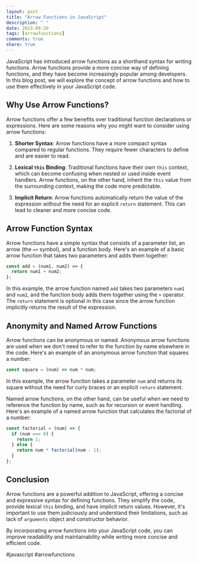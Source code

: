 ```yaml
---
layout: post
title: "Arrow Functions in JavaScript"
description: " "
date: 2023-09-20
tags: [arrowfunctions]
comments: true
share: true
---
```


JavaScript has introduced arrow functions as a shorthand syntax for writing functions. Arrow functions provide a more concise way of defining functions, and they have become increasingly popular among developers. In this blog post, we will explore the concept of arrow functions and how to use them effectively in your JavaScript code.

## Why Use Arrow Functions?

Arrow functions offer a few benefits over traditional function declarations or expressions. Here are some reasons why you might want to consider using arrow functions:

1. **Shorter Syntax**: Arrow functions have a more compact syntax compared to regular functions. They require fewer characters to define and are easier to read.

2. **Lexical `this` Binding**: Traditional functions have their own `this` context, which can become confusing when nested or used inside event handlers. Arrow functions, on the other hand, inherit the `this` value from the surrounding context, making the code more predictable.

3. **Implicit Return**: Arrow functions automatically return the value of the expression without the need for an explicit `return` statement. This can lead to cleaner and more concise code.

## Arrow Function Syntax

Arrow functions have a simple syntax that consists of a parameter list, an arrow (the `=>` symbol), and a function body. Here's an example of a basic arrow function that takes two parameters and adds them together:

```javascript
const add = (num1, num2) => {
  return num1 + num2;
};
```

In this example, the arrow function named `add` takes two parameters `num1` and `num2`, and the function body adds them together using the `+` operator. The `return` statement is optional in this case since the arrow function implicitly returns the result of the expression.

## Anonymity and Named Arrow Functions

Arrow functions can be anonymous or named. Anonymous arrow functions are used when we don't need to refer to the function by name elsewhere in the code. Here's an example of an anonymous arrow function that squares a number:

```javascript
const square = (num) => num * num;
```

In this example, the arrow function takes a parameter `num` and returns its square without the need for curly braces or an explicit `return` statement.

Named arrow functions, on the other hand, can be useful when we need to reference the function by name, such as for recursion or event handling. Here's an example of a named arrow function that calculates the factorial of a number:

```javascript
const factorial = (num) => {
  if (num === 0) {
    return 1;
  } else {
    return num * factorial(num - 1);
  }
};
```

## Conclusion

Arrow functions are a powerful addition to JavaScript, offering a concise and expressive syntax for defining functions. They simplify the code, provide lexical `this` binding, and have implicit return values. However, it's important to use them judiciously and understand their limitations, such as lack of `arguments` object and constructor behavior.

By incorporating arrow functions into your JavaScript code, you can improve readability and maintainability while writing more concise and efficient code.

#javascript #arrowfunctions